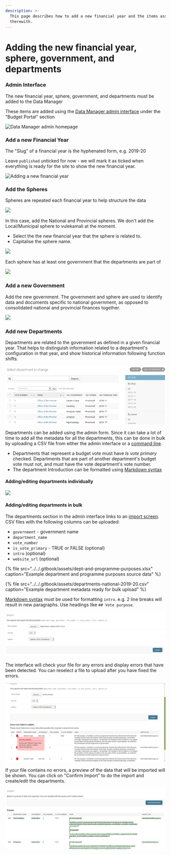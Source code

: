 ```yaml
---
description: >-
  This page describes how to add a new financial year and the items associated
  therewith.
---
```


# Adding the new financial year, sphere, government, and departments

### Admin Interface

The new financial year, sphere, government, and departments must be added to the Data Manager

These items are added using the [Data Manager admin interface](https://datamanager.vulekamali.gov.za/admin/) under the "Budget Portal" section

![Data Manager admin homepage](../../.gitbook/assets/vulekamali-admin-new-year.png)

### Add a new Financial Year

The "Slug" of a financial year is the hyphenated form, e.g. 2019-20

Leave `published` unticked for now - we will mark it as ticked when everything is ready for the site to show the new financial year.

![Adding a new financial year](../../.gitbook/assets/vulekamali-admin-new-year-form.png)

### Add the Spheres

Spheres are repeated each financial year to help structure the data

![](../../.gitbook/assets/vulekamali-admin-spheres.png)

In this case, add the National and Provincial spheres. We don't add the Local/Municipal sphere to vulekamali at the moment.

* Select the the new financial year that the sphere is related to.
* Capitalise the sphere name.

![](../../.gitbook/assets/vulekamali-admin-new-sphere-form.png)

Each sphere has at least one government that the departments are part of

![](../../.gitbook/assets/vulekamali-admin-governments.png)

### Add a new Government

Add the new government. The government and sphere are used to identify data and documents specific to national government, as opposed to consolidated national and provincial finances together.

![](../../.gitbook/assets/vulekamali-admin-government-form.png)

### Add new Departments

Departments are related to the government as defined in a given financial year. That helps to distinguish information related to a department's configuration in that year, and show historical information following function shifts.

![](../../.gitbook/assets/screenshot-at-2019-05-16-09-47-44.png)

Departments can be added using the admin form. Since it can take a lot of time to add all the metadata for all the departments, this can be done in bulk by uploading a CSV file from either the admin interface or a [command line](https://github.com/vulekamali/datamanager#loading-departments-in-bulk).

* Departments that represent a budget vote must have _Is vote primary_ checked. Departments that are part of another department's budget vote must not, and must have the vote department's vote number.
* The department Introduction can be formatted using [Markdown syntax](https://daringfireball.net/projects/markdown/syntax)

#### Adding/editing departments individually

![](../../.gitbook/assets/vulekamali-admin-department-form.png)

#### Adding/editing departments in bulk

The departments section in the admin interface links to an [import screen](https://datamanager.vulekamali.gov.za/admin/budgetportal/department/import/). CSV files with the following columns can be uploaded:

* `government` - government name
* `department_name`
* `vote_number`
* `is_vote_primary` - TRUE or FALSE \(optional\)
* `intro` \(optional\)
* `website_url` \(optional\)

{% file src="../../.gitbook/assets/dept-and-programme-purposes.xlsx" caption="Example department and programme purposes source data" %}

{% file src="../../.gitbook/assets/departments-national-2019-20.csv" caption="Example department metadata ready for bulk upload" %}

[Markdown syntax](https://daringfireball.net/projects/markdown/syntax#header) must be used for formatting `intro`. e.g. 2 line breaks will result in new paragraphs. Use headings like `## Vote purpose`.

![](../../.gitbook/assets/screenshot-at-2019-05-16-09-31-09.png)

The interface will check your file for any errors and display errors that have been detected. You can reselect a file to upload after you have fixed the errors.  

![](../../.gitbook/assets/screenshot-at-2019-05-16-00-48-15.png)

If your file contains no errors, a preview of the data that will be imported will be shown. You can click on "Confirm Import" to do the import and create/edit the departments.

![](../../.gitbook/assets/screenshot-at-2019-05-16-09-31-27.png)

